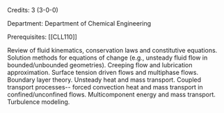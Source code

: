 Credits: 3 (3-0-0)

Department: Department of Chemical Engineering

Prerequisites: [[CLL110]]

Review of fluid kinematics, conservation laws and constitutive equations. Solution methods for equations of change (e.g., unsteady fluid flow in bounded/unbounded geometries). Creeping flow and lubrication approximation. Surface tension driven flows and multiphase flows. Boundary layer theory. Unsteady heat and mass transport. Coupled transport processes-- forced convection heat and mass transport in confined/unconfined flows. Multicomponent energy and mass transport. Turbulence modeling.